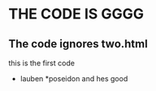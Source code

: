 # THE CODE IS GGGG

## The code ignores two.html
this is the first code
* lauben
 *poseidon and hes good
